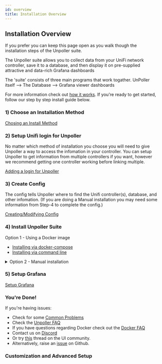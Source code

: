 ```yaml
---
id: overview
title: Installation Overview
---
```


## Installation Overview
If you prefer you can keep this page open as you walk though the installation steps of the Unpoller suite.

The Unpoller suite allows you to collect data from your UniFi network controller, save it to a database, and then display it on pre-supplied attractive and data-rich Grafana dashboards

The 'suite' consists of three main programs that work togather.
UnPoller itself --> The Database --> Grafana viewer dashboards

For more information check out [how it works](../poller/howitworks).
If you're ready to get started, follow our step by step install guide below.

### 1) Choose an Installation Method


[Chosing an Install Method](../install/installmethod)

### 2) Setup Unifi login for Unpoller
No matter which method of installation you choose you will need to give Unpoller a way to access the infomation in your controller.
You can setup Unpoller to get information from multiple controllers if you want, however we recommend getting one controller working before linking multiple.

[Adding a login for Unpoller](unifilogin)

### 3) Create Config
The config tells Unpoller where to find the Unifi controller(s), database, and other infomation.
(If you are doing a Manual installation you may need some information from Step-4 to complete the config.)

[Creating/Modifying Config](applicationconfig)

### 4) Install Unpoller Suite
Option 1 - Using a Docker image

- [Installing via docker-compose](dockercompose)
- [Installing via command line](docker)

<details>
  <summary>Option 2 - Manual installation</summary>

**Install Database:**
[InfluxDB](../dependencies/influxdb) and [Prometheus](../dependencies/prometheus) are both supported. You only need one.

InfluxDB is recomended, as it supports both metrics and logging.
Prometheus can hold only metrics. Loki is made by the Devs of Prometheus to hold logs. If you want both metrics & logging you will need to install Loki alongside Prometheus.

**Install Grafana:**
[Grafana Installation](../dependencies/grafana)

**Install Unpoller:**
Platform specific install docs:
- [Windows](windows)
- [MacOS](macos)
- [Linux](linux)
- [FreeBSD](freebsd)

</details>

### 5) Setup Grafana
[Setup Grafana](grafana)

### You're Done!

If you're having issues:
- Check for some [Common Problems](../help/common)
- Check the [Unpoller FAQ](../poller/faq)
- If you have questions regarding Docker check out the [Docker FAQ](../help/docker_faq)
- Contact us on [Discord](https://golift.io/discord)
- Or try [this](https://community.ui.com/questions/UniFi-Poller-Store-UniFi-Controller-Metrics-in-Prometheus-or-InfluxDB/58a0ea34-d2b3-41cd-93bb-d95d3896d1a1)
thread on the UI community.
- Alternatively, raise an [issue](https://github.com/unifi-poller/unifi-poller/issues) on Github.

### Customization and Advanced Setup


